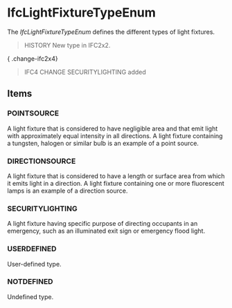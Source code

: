 # IfcLightFixtureTypeEnum

The _IfcLightFixtureTypeEnum_ defines the different types of light fixtures.
<!-- end of short definition -->

> HISTORY New type in IFC2x2.

{ .change-ifc2x4}
> IFC4 CHANGE SECURITYLIGHTING added

## Items

### POINTSOURCE
A light fixture that is considered to have negligible area and that emit light with approximately equal intensity in all directions. A light fixture containing a tungsten, halogen or similar bulb is an example of a point source.

### DIRECTIONSOURCE
A light fixture that is considered to have a length or surface area from which it emits light in a direction. A light fixture containing one or more fluorescent lamps is an example of a direction source.

### SECURITYLIGHTING
A light fixture having specific purpose of directing occupants in an emergency, such as an illuminated exit sign or emergency flood light.

### USERDEFINED
User-defined type.

### NOTDEFINED
Undefined type.
